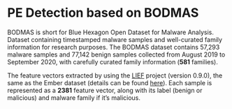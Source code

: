# PE Detection based on BODMAS

BODMAS is short for Blue Hexagon Open Dataset for Malware Analysis. Dataset containing timestamped malware samples and well-curated family information for research purposes.
The BODMAS dataset contains 57,293 malware samples and 77,142 benign samples collected from August 2019 to September 2020, with carefully curated family information 
(**581** families).

The feature vectors extracted by using the [LIEF](https://pypi.org/project/lief/?msclkid=faebb2a1a95811ec8b6a8198d5f1de0b) project (version 0.9.0), the same as the Ember dataset (details can be found [here](https://github.com/elastic/ember/blob/master/ember/features.py)). Each sample is represented as a **2381** feature vector, along with its label (benign or malicious) and malware family if it’s malicious.
